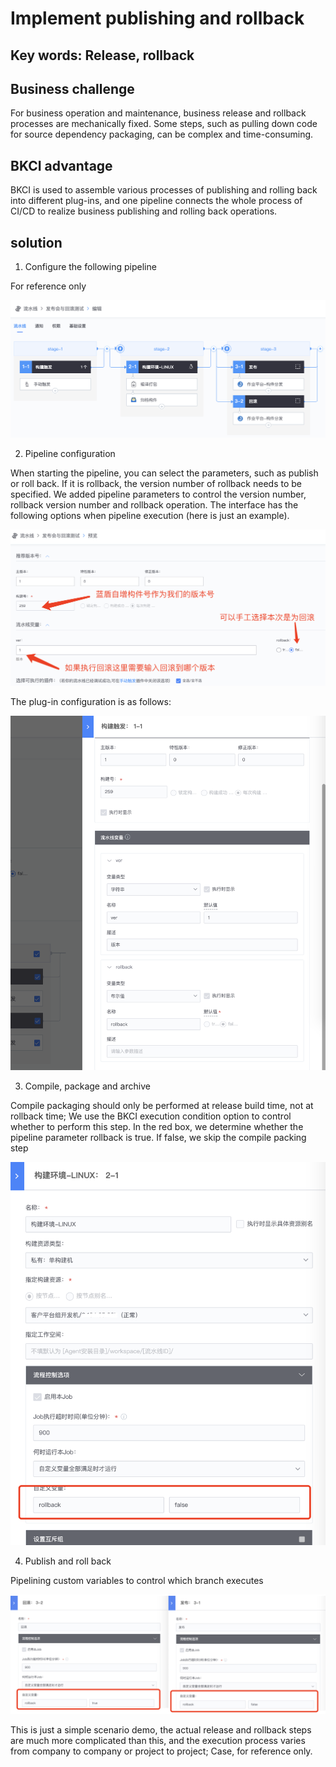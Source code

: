 # Implement publishing and rollback

## Key words: Release, rollback

## Business challenge

For business operation and maintenance, business release and rollback processes are mechanically fixed. Some steps, such as pulling down code for source dependency packaging, can be complex and time-consuming.

## BKCI advantage

BKCI is used to assemble various processes of publishing and rolling back into different plug-ins, and one pipeline connects the whole process of CI/CD to realize business publishing and rolling back operations.

## solution

1. Configure the following pipeline

For reference only

![img](../../.gitbook/assets/scene-Implement-publishing-rollback-a.png)

2. Pipeline configuration

When starting the pipeline, you can select the parameters, such as publish or roll back. If it is rollback, the version number of rollback needs to be specified. We added pipeline parameters to control the version number, rollback version number and rollback operation. The interface has the following options when pipeline execution (here is just an example).

![img](../../.gitbook/assets/scene-Implement-publishing-rollback-b.png)

The plug-in configuration is as follows:

![img](../../.gitbook/assets/scene-Implement-publishing-rollback-c.png)

3. Compile, package and archive

Compile packaging should only be performed at release build time, not at rollback time; We use the BKCI execution condition option to control whether to perform this step. In the red box, we determine whether the pipeline parameter rollback is true. If false, we skip the compile packing step

![img](../../.gitbook/assets/scene-Implement-publishing-rollback-d.png)

4. Publish and roll back

Pipelining custom variables to control which branch executes

![img](../../.gitbook/assets/scene-Implement-publishing-rollback-e.png)

This is just a simple scenario demo, the actual release and rollback steps are much more complicated than this, and the execution process varies from company to company or project to project; Case, for reference only.
